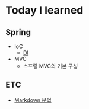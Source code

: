 # Today I learned
## Spring
* IoC
  * [DI](spring/ioc/di.md)
* MVC
  * 스프링 MVC의 기본 구성
## ETC
* [Markdown 문법](etc/md.md)